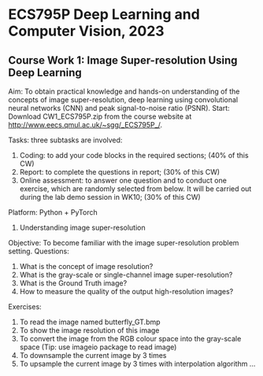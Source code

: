 # ECS795P Deep Learning and Computer Vision, 2023

## Course Work 1: Image Super-resolution Using Deep Learning

Aim: To obtain practical knowledge and hands-on understanding of the concepts of
image super-resolution, deep learning using convolutional neural networks (CNN)
and peak signal-to-noise ratio (PSNR).
Start: Download CW1_ECS795P.zip from the course website at
http://www.eecs.qmul.ac.uk/~sgg/_ECS795P_/.

Tasks: three subtasks are involved:
1. Coding: to add your code blocks in the required sections; (40% of this CW)
2. Report: to complete the questions in report; (30% of this CW)
3. Online assessment: to answer one question and to conduct one exercise,
which are randomly selected from below. It will be carried out during the
lab demo session in WK10; (30% of this CW)

Platform: Python + PyTorch

1. Understanding image super-resolution

Objective: To become familiar with the image super-resolution problem setting.
Questions:
1. What is the concept of image resolution?
2. What is the gray-scale or single-channel image super-resolution?
3. What is the Ground Truth image?
4. How to measure the quality of the output high-resolution images?

Exercises:
1. To read the image named butterfly_GT.bmp
2. To show the image resolution of this image
3. To convert the image from the RGB colour space into the gray-scale space
(Tip: use imageio package to read image)
4. To downsample the current image by 3 times
5. To upsample the current image by 3 times with interpolation algorithm
...